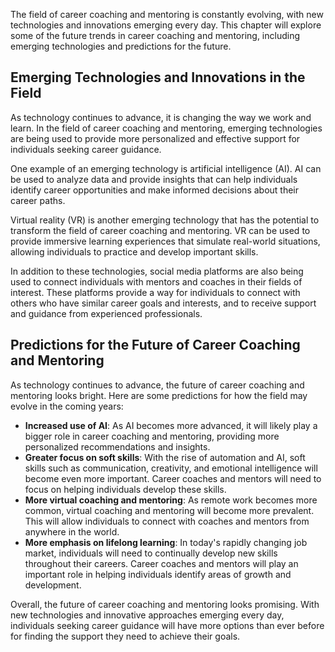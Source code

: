 
The field of career coaching and mentoring is constantly evolving, with new technologies and innovations emerging every day. This chapter will explore some of the future trends in career coaching and mentoring, including emerging technologies and predictions for the future.

Emerging Technologies and Innovations in the Field
--------------------------------------------------

As technology continues to advance, it is changing the way we work and learn. In the field of career coaching and mentoring, emerging technologies are being used to provide more personalized and effective support for individuals seeking career guidance.

One example of an emerging technology is artificial intelligence (AI). AI can be used to analyze data and provide insights that can help individuals identify career opportunities and make informed decisions about their career paths.

Virtual reality (VR) is another emerging technology that has the potential to transform the field of career coaching and mentoring. VR can be used to provide immersive learning experiences that simulate real-world situations, allowing individuals to practice and develop important skills.

In addition to these technologies, social media platforms are also being used to connect individuals with mentors and coaches in their fields of interest. These platforms provide a way for individuals to connect with others who have similar career goals and interests, and to receive support and guidance from experienced professionals.

Predictions for the Future of Career Coaching and Mentoring
-----------------------------------------------------------

As technology continues to advance, the future of career coaching and mentoring looks bright. Here are some predictions for how the field may evolve in the coming years:

* **Increased use of AI**: As AI becomes more advanced, it will likely play a bigger role in career coaching and mentoring, providing more personalized recommendations and insights.
* **Greater focus on soft skills**: With the rise of automation and AI, soft skills such as communication, creativity, and emotional intelligence will become even more important. Career coaches and mentors will need to focus on helping individuals develop these skills.
* **More virtual coaching and mentoring**: As remote work becomes more common, virtual coaching and mentoring will become more prevalent. This will allow individuals to connect with coaches and mentors from anywhere in the world.
* **More emphasis on lifelong learning**: In today's rapidly changing job market, individuals will need to continually develop new skills throughout their careers. Career coaches and mentors will play an important role in helping individuals identify areas of growth and development.

Overall, the future of career coaching and mentoring looks promising. With new technologies and innovative approaches emerging every day, individuals seeking career guidance will have more options than ever before for finding the support they need to achieve their goals.
